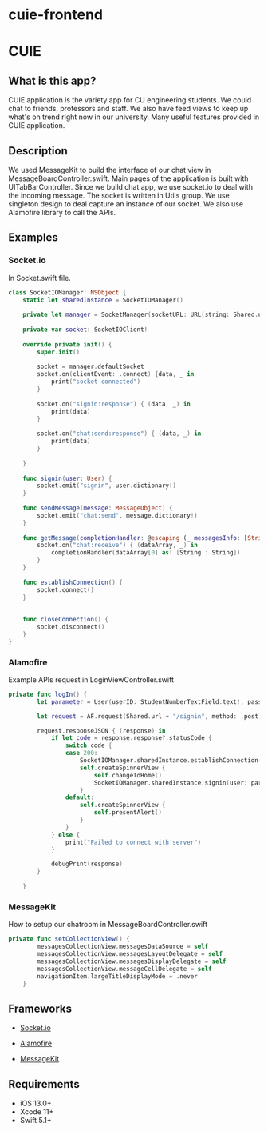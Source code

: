 # cuie-frontend

# CUIE
## What is this app?
CUIE application is the variety app for CU engineering students. We could chat to friends, professors and staff. We also have feed views to keep up what's on trend right now in our university.
Many useful features provided in CUIE application.

## Description
We used MessageKit to build the interface of our chat view in MessageBoardController.swift. 
Main pages of the application is built with UITabBarController. Since we build chat app, we use socket.io to deal with the incoming message. 
The socket is written in Utils group. We use singleton design to deal capture an instance of our socket. 
We also use Alamofire library to call the APIs.

## Examples
### Socket.io
In Socket.swift file.
```swift
class SocketIOManager: NSObject {
    static let sharedInstance = SocketIOManager()
    
    private let manager = SocketManager(socketURL: URL(string: Shared.url)!, config: [.log(false), .compress])
    
    private var socket: SocketIOClient!
    
    override private init() {
        super.init()
        
        socket = manager.defaultSocket
        socket.on(clientEvent: .connect) {data, _ in
            print("socket connected")
        }
        
        socket.on("signin:response") { (data, _) in
            print(data)
        }
        
        socket.on("chat:send:response") { (data, _) in
            print(data)
        }
        
    }
    
    func signin(user: User) {
        socket.emit("signin", user.dictionary!)
    }
    
    func sendMessage(message: MessageObject) {
        socket.emit("chat:send", message.dictionary!)
    }
    
    func getMessage(completionHandler: @escaping (_ messagesInfo: [String: String]) -> Void) {
        socket.on("chat:receive") { (dataArray, _) in
            completionHandler(dataArray[0] as! [String : String])
        }
    }
    
    func establishConnection() {
        socket.connect()
    }
    
    
    func closeConnection() {
        socket.disconnect()
    }
}

```
### Alamofire
Example APIs request in LoginViewController.swift
```swift
private func logIn() {
        let parameter = User(userID: StudentNumberTextField.text!, password: PasswordTextField.text!)

        let request = AF.request(Shared.url + "/signin", method: .post, parameters: parameter, encoder: JSONParameterEncoder.default)

        request.responseJSON { (response) in
            if let code = response.response?.statusCode {
                switch code {
                case 200:
                    SocketIOManager.sharedInstance.establishConnection()
                    self.createSpinnerView {
                        self.changeToHome()
                        SocketIOManager.sharedInstance.signin(user: parameter)
                    }
                default:
                    self.createSpinnerView {
                        self.presentAlert()
                    }
                }
            } else {
                print("Failed to connect with server")
            }

            debugPrint(response)
        }
       
    }
```
### MessageKit
How to setup our chatroom in MessageBoardController.swift
```swift
private func setCollectionView() {
        messagesCollectionView.messagesDataSource = self
        messagesCollectionView.messagesLayoutDelegate = self
        messagesCollectionView.messagesDisplayDelegate = self
        messagesCollectionView.messageCellDelegate = self
        navigationItem.largeTitleDisplayMode = .never
    }
```

## Frameworks
* [Socket.io](https://github.com/socketio/socket.io-client-swift)

* [Alamofire](https://github.com/Alamofire/Alamofire)

* [MessageKit](https://github.com/MessageKit/MessageKit)

## Requirements
* iOS 13.0+
* Xcode 11+
* Swift 5.1+


